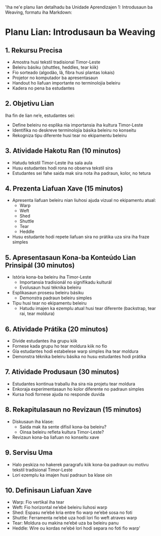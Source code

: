 'Iha ne'e planu lian detalhadu ba Unidade Aprendizajen 1: Introdusaun ba Weaving, formatu iha Markdown:

# Planu Lian: Introdusaun ba Weaving 

## 1. Rekursu Precisa 

- Amostra husi tekstil tradisional Timor-Leste 
- Beleiru básiku (shuttles, heddles, tear kiik) 
- Fio sorteado (algodão, lã, fibra husi plantas lokais) 
- Projetor no komputador ba apresentasaun 
- Handout ho liafuan importante no terminolojia beleiru  
- Kadera no pena ba estudantes 

## 2. Objetivu Lian 

Iha fin de lian ne’e, estudantes sei: 
- Define beleiru no esplika nia importansia iha kultura Timor-Leste 
- Identifika no deskreve terminolojia básika beleiru no konseitu 
- Rekogniza tipu diferente husi tear no ekipamentu beleiru 

## 3. Atividade Hakotu Ran (10 minutos) 

- Hatudu tekstil Timor-Leste iha sala aula 
- Husu estudantes hodi rona no observa tekstil sira 
- Estudantes sei fahe saida mak sira nota iha padraun, kolor, no tetura 

## 4. Prezenta Liafuan Xave (15 minutos) 

- Apresenta liafuan beleiru nian liuhosi ajuda vizual no ekipamentu atual: 
  * Warp 
  * Weft 
  * Shed 
  * Shuttle 
  * Tear 
  * Heddle 
- Husu estudante hodi repete liafuan sira no prátika uza sira iha fraze simples 

## 5. Apresentasaun Kona-ba Konteúdo Lian Prinsipál (30 minutos) 

- Istória kona-ba beleiru iha Timor-Leste 
  * Importansia tradisionál no signifikadu kulturál 
  * Evolusaun husi téknika beleiru 
- Esplikasaun prosesu beleiru básiku 
  * Demonstra padraun beleiru simples 
- Tipu husi tear no ekipamentu beleiru 
  * Hatudu imajen ka ezemplu atual husi tear diferente (backstrap, tear rai, tear moldura) 

## 6. Atividade Prátika (20 minutos) 

- Divide estudantes iha grupu kiik 
- Fornese kada grupu ho tear moldura kiik no fio 
- Gía estudantes hodi estabelese warp simples iha tear moldura 
- Demonstra téknika beleiru básika no husu estudantes hodi prátika 

## 7. Atividade Produsaun (30 minutos) 

- Estudantes kontinua traballu iha sira nia projetu tear moldura 
- Enkoraja experimentasaun ho kolor diferente no padraun simples 
- Kursa hodi fornese ajuda no responde duvida 

## 8. Rekapitulasaun no Revizaun (15 minutos) 

- Diskusaun iha klase: 
  * Saida mak ita sente difisil kona-ba beleiru? 
  * Oinsa beleiru refleta kultura Timor-Leste? 
- Revizaun kona-ba liafuan no konseitu xave 

## 9. Servisu Uma 

- Halo peskiza no hakerek paragrafu kiik kona-ba padraun ou motivu tekstil tradisional Timor-Leste 
- Lori ezemplu ka imajen husi padraun ba klase oin 

## 10. Definisaun Liafuan Xave 

- Warp: Fio vertikal iha tear 
- Weft: Fio horizontal ne’ebé beleiru liuhosi warp 
- Shed: Espasu ne’ebé kria entre fio warp ne’ebé sosa no foti 
- Shuttle: Ferramenta ne’ebé uza hodi lori fio weft atraves warp 
- Tear: Moldura ou makina ne’ebé uza ba beleiru panu 
- Heddle: Wire ou kordas ne’ebé lori hodi separa no foti fio warp'